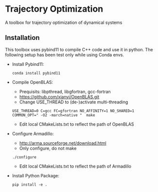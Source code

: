 # Trajectory Optimization 

A toolbox for trajectory optimization of dynamical systems

## Installation

This toolbox uses pybind11 to compile C++ code and use it in python.
The following setup has been test only while using Conda envs.

- Install Pybind11:
   ```shell
   conda install pybind11
   ```
  
- Compile OpenBLAS:
    * Prequisits: libpthread, libgfortran, gcc-fortran
    * https://github.com/xianyi/OpenBLAS.git
    * Change USE_THREAD to (de-)activate multi-threading
   ```shell
   USE_THREAD=0 C=gcc FC=gfortran NO_AFFINITY=1 NO_SHARED=1 COMMON_OPT=" -O2 -march=native "  make
   ```
   * Edit local CMakeLists.txt to reflect the path of OpenBLAS

- Configure Armadillo:
    * http://arma.sourceforge.net/download.html
    * Only configure, do not make
    ```shell
    ./configure
    ```
    * Edit local CMakeLists.txt to reflect the path of Armadillo

- Install Python Package:
   ```shell
   pip install -e .
   ```
